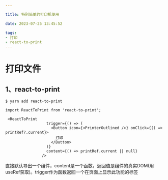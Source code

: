 ```yaml
---

title: 特别简单的打印机使用

date: 2023-07-25 13:45:52

tags:
- 打印
- react-to-print
---
```


# 打印文件

## 1、react-to-print

```
$ yarn add react-to-print
```

```
import ReactToPrint from 'react-to-print';
```

```tsx
 <ReactToPrint
                  trigger={() => (
                    <Button icon={<PrinterOutlined />} onClick={() => printRef?.current}>
                      打印
                    </Button>
                  )}
                  content={() => printRef.current || null}
                />
```

直接默认导出一个组件，content是一个函数，返回值是组件的真实DOM(用useRef获取)。trigger作为函数返回一个在页面上显示此功能的标签

